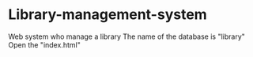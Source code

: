 # Library-management-system
Web system who manage a library
The name of the database is "library"
Open the "index.html"
